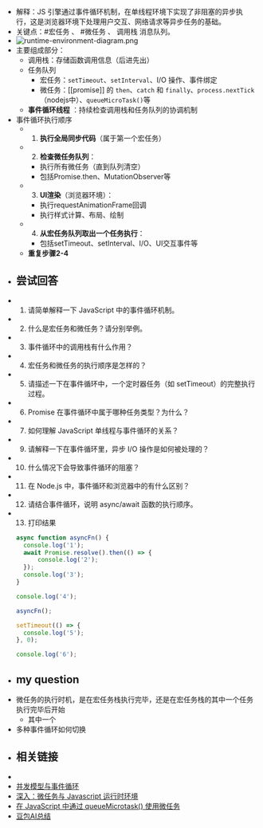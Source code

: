 - 解释：JS 引擎通过事件循环机制，在单线程环境下实现了非阻塞的异步执行，这是浏览器环境下处理用户交互、网络请求等异步任务的基础。
- 关键点：#宏任务 、 #微任务 、 调用栈 消息队列。
- ![runtime-environment-diagram.png](../assets/runtime-environment-diagram_1749106866640_0.png)
- 主要组成部分：
	- 调用栈：存储函数调用信息（后进先出）
	- 任务队列
		- 宏任务：`setTimeout`、`setInterval`、I/O 操作、事件绑定
		- 微任务：[[promise]] 的 `then`、`catch` 和 `finally`、`process.nextTick`（nodejs中）、`queueMicroTask()`等
	- **事件循环线程** ：持续检查调用栈和任务队列的协调机制
- 事件循环执行顺序
	- 1. **执行全局同步代码**（属于第一个宏任务）
	- 2. **检查微任务队列**：
		- 执行所有微任务（直到队列清空）
		- 包括Promise.then、MutationObserver等
	- 3. **UI渲染**（浏览器环境）：
		- 执行requestAnimationFrame回调
		- 执行样式计算、布局、绘制
	- 4. **从宏任务队列取出一个任务执行**：
		- 包括setTimeout、setInterval、I/O、UI交互事件等
	- **重复步骤2-4**
- ## 尝试回答
- 1.  请简单解释一下 JavaScript 中的事件循环机制。
- 2.  什么是宏任务和微任务？请分别举例。
- 3.  事件循环中的调用栈有什么作用？
- 4.  宏任务和微任务的执行顺序是怎样的？
- 5.  请描述一下在事件循环中，一个定时器任务（如 setTimeout）的完整执行过程。
- 6.  Promise 在事件循环中属于哪种任务类型？为什么？
- 7.  如何理解 JavaScript 单线程与事件循环的关系？
- 9.  请解释一下在事件循环里，异步 I/O 操作是如何被处理的？
- 10.  什么情况下会导致事件循环的阻塞？
- 11.  在 Node.js 中，事件循环和浏览器中的有什么区别？
- 12.  请结合事件循环，说明 async/await 函数的执行顺序。
- 13. 打印结果
  ```js
  async function asyncFn() {
    console.log('1');
    await Promise.resolve().then(() => {
        console.log('2');
    });
    console.log('3');
  }
  
  console.log('4');
  
  asyncFn();
  
  setTimeout(() => {
    console.log('5');
  }, 0);
  
  console.log('6');
  ```
- ## my question
- 微任务的执行时机，是在宏任务栈执行完毕，还是在宏任务栈的其中一个任务执行完毕后开始
	- 其中一个
- 多种事件循环如何切换
- ## 相关链接
-
- [并发模型与事件循环](https://developer.mozilla.org/zh-CN/docs/Web/JavaScript/Event_loop)
- [深入：微任务与 Javascript 运行时环境](https://developer.mozilla.org/zh-CN/docs/Web/API/HTML_DOM_API/Microtask_guide/In_depth)
- [在 JavaScript 中通过 queueMicrotask() 使用微任务](https://developer.mozilla.org/zh-CN/docs/Web/API/HTML_DOM_API/Microtask_guide)
- [豆包AI总结](https://www.doubao.com/thread/w9050ce7ec3fdf475)